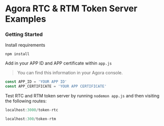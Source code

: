 # Agora RTC & RTM Token Server Examples

### Getting Started

Install requirements

```
npm install
```

Add in your APP ID and APP certificate within `app.js`

> You can find this information in your Agora console.

```js
const APP_ID = 'YOUR APP ID'
const APP_CERTIFICATE = 'YOUR APP CERTIFICATE'
```


Test RTC and RTM token server by running `nodemon app.js` and then visiting the following routes:

```js
localhost:3000/token-rtc

localhost:300/token-rtm
```
